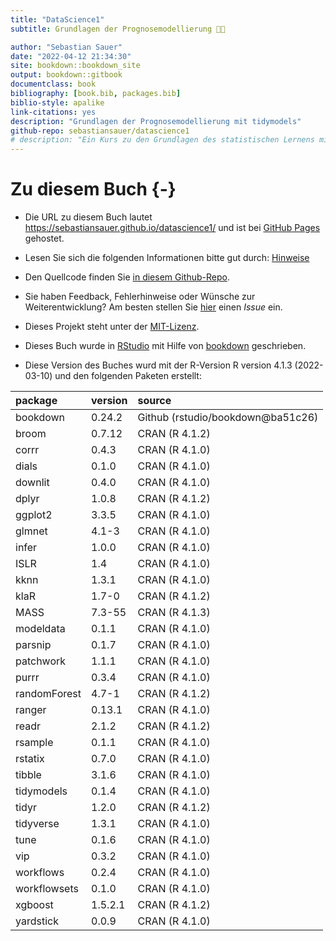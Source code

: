 ```yaml
--- 
title: "DataScience1"
subtitle: Grundlagen der Prognosemodellierung 🔮🧰

author: "Sebastian Sauer"
date: "2022-04-12 21:34:30"
site: bookdown::bookdown_site
output: bookdown::gitbook
documentclass: book
bibliography: [book.bib, packages.bib]
biblio-style: apalike
link-citations: yes
description: "Grundlagen der Prognosemodellierung mit tidymodels"
github-repo: sebastiansauer/datascience1
# description: "Ein Kurs zu den Grundlagen des statistischen Lernens mit einem Fokus auf Prognosemodelle für hoch strukturierte Daten"
---
```











# Zu diesem Buch {-}



- Die URL zu diesem Buch lautet <https://sebastiansauer.github.io/datascience1/> und ist bei [GitHub Pages](https://pages.github.com/) gehostet.

- Lesen Sie sich die folgenden Informationen bitte gut durch: [Hinweise](https://sebastiansauer.github.io/fopra/Interna/Hinweise.html)

- Den Quellcode finden Sie [in diesem Github-Repo](https://github.com/sebastiansauer/datascience1).

- Sie haben Feedback, Fehlerhinweise oder Wünsche zur Weiterentwicklung? Am besten stellen Sie  [hier](https://github.com/sebastiansauer/datascience1/issues) einen *Issue*  ein.

- Dieses Projekt steht unter der [MIT-Lizenz](https://github.com/sebastiansauer/datascience1/blob/main/LICENSE). 

- Dieses Buch wurde in [RStudio](http://www.rstudio.com/ide/) mit Hilfe von [bookdown](http://bookdown.org/) geschrieben. 

- Diese Version des Buches wurd mit der R-Version R version 4.1.3 (2022-03-10) und den folgenden Paketen erstellt:


|package      |version |source                             |
|:------------|:-------|:----------------------------------|
|bookdown     |0.24.2  |Github (rstudio/bookdown\@ba51c26) |
|broom        |0.7.12  |CRAN (R 4.1.2)                     |
|corrr        |0.4.3   |CRAN (R 4.1.0)                     |
|dials        |0.1.0   |CRAN (R 4.1.0)                     |
|downlit      |0.4.0   |CRAN (R 4.1.0)                     |
|dplyr        |1.0.8   |CRAN (R 4.1.2)                     |
|ggplot2      |3.3.5   |CRAN (R 4.1.0)                     |
|glmnet       |4.1-3   |CRAN (R 4.1.0)                     |
|infer        |1.0.0   |CRAN (R 4.1.0)                     |
|ISLR         |1.4     |CRAN (R 4.1.0)                     |
|kknn         |1.3.1   |CRAN (R 4.1.0)                     |
|klaR         |1.7-0   |CRAN (R 4.1.2)                     |
|MASS         |7.3-55  |CRAN (R 4.1.3)                     |
|modeldata    |0.1.1   |CRAN (R 4.1.0)                     |
|parsnip      |0.1.7   |CRAN (R 4.1.0)                     |
|patchwork    |1.1.1   |CRAN (R 4.1.0)                     |
|purrr        |0.3.4   |CRAN (R 4.1.0)                     |
|randomForest |4.7-1   |CRAN (R 4.1.2)                     |
|ranger       |0.13.1  |CRAN (R 4.1.0)                     |
|readr        |2.1.2   |CRAN (R 4.1.2)                     |
|rsample      |0.1.1   |CRAN (R 4.1.0)                     |
|rstatix      |0.7.0   |CRAN (R 4.1.0)                     |
|tibble       |3.1.6   |CRAN (R 4.1.0)                     |
|tidymodels   |0.1.4   |CRAN (R 4.1.0)                     |
|tidyr        |1.2.0   |CRAN (R 4.1.2)                     |
|tidyverse    |1.3.1   |CRAN (R 4.1.0)                     |
|tune         |0.1.6   |CRAN (R 4.1.0)                     |
|vip          |0.3.2   |CRAN (R 4.1.0)                     |
|workflows    |0.2.4   |CRAN (R 4.1.0)                     |
|workflowsets |0.1.0   |CRAN (R 4.1.0)                     |
|xgboost      |1.5.2.1 |CRAN (R 4.1.2)                     |
|yardstick    |0.0.9   |CRAN (R 4.1.0)                     |








